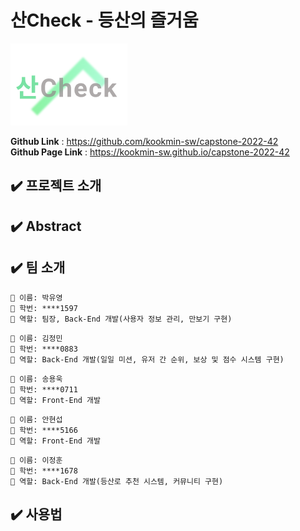 <h1>산Check - 등산의 즐거움</h1>

![로고](./images/logo.PNG)  

**Github Link** : https://github.com/kookmin-sw/capstone-2022-42  
**Github Page Link** : https://kookmin-sw.github.io/capstone-2022-42

<h2>✔️ 프로젝트 소개</h2> 

<h2>✔️ Abstract</h2>  

<h2>✔️ 팀 소개</h2>  

```  
📛 이름: 박유영
🔖 학번: ****1597
📌 역할: 팀장, Back-End 개발(사용자 정보 관리, 만보기 구현)
```  
```
📛 이름: 김정민
🔖 학번: ****0883
📌 역할: Back-End 개발(일일 미션, 유저 간 순위, 보상 및 점수 시스템 구현)
```
```
📛 이름: 송용욱
🔖 학번: ****0711
📌 역할: Front-End 개발
```
```
📛 이름: 안현섭
🔖 학번: ****5166
📌 역할: Front-End 개발
```
```
📛 이름: 이정훈
🔖 학번: ****1678
📌 역할: Back-End 개발(등산로 추천 시스템, 커뮤니티 구현)
```
<h2>✔️ 사용법</h2>  
